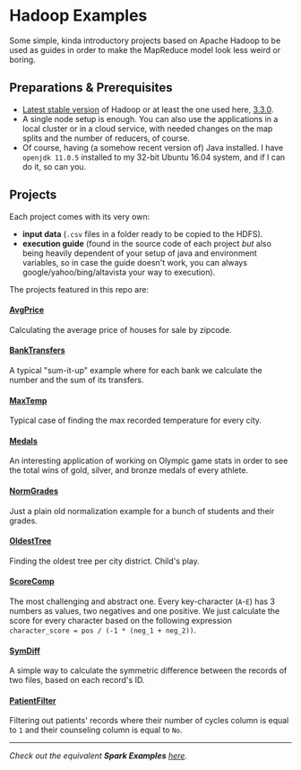 # Hadoop Examples
Some simple, kinda introductory projects based on Apache Hadoop to be used as guides in order to make the MapReduce model look less weird or boring.

## Preparations & Prerequisites
* [Latest stable version](https://hadoop.apache.org/docs/current/) of Hadoop or at least the one used here, [3.3.0](https://hadoop.apache.org/docs/r3.3.0/).
*  A single node setup is enough. You can also use the applications in a local cluster or in a cloud service, with needed changes on the map splits and the number of reducers, of course.
* Of course, having (a somehow recent version of) Java installed. I have `openjdk 11.0.5` installed to my 32-bit Ubuntu 16.04 system, and if I can do it, so can you.

## Projects
Each project comes with its very own:
* **input data** (`.csv` files in a folder ready to be copied to the HDFS). 
* **execution guide** (found in the source code of each project _but_ also being heavily dependent of your setup of java and environment variables, so in case the guide doesn't work, you can always google/yahoo/bing/altavista your way to execution).

The projects featured in this repo are:

#### [AvgPrice](https://github.com/Coursal/Hadoop-Examples/tree/main/AvgPrice)
Calculating the average price of houses for sale by zipcode.

#### [BankTransfers](https://github.com/Coursal/Hadoop-Examples/tree/main/BankTransfers)
A typical "sum-it-up" example where for each bank we calculate the number and the sum of its transfers.

#### [MaxTemp](https://github.com/Coursal/Hadoop-Examples/tree/main/MaxTemp)
Typical case of finding the max recorded temperature for every city.

#### [Medals](https://github.com/Coursal/Hadoop-Examples/tree/main/Medals)
An interesting application of working on Olympic game stats  in order to see the total wins of gold, silver, and bronze medals of every athlete.

#### [NormGrades](https://github.com/Coursal/Hadoop-Examples/tree/main/NormGrades)
Just a plain old normalization example for a bunch of students and their grades.

#### [OldestTree](https://github.com/Coursal/Hadoop-Examples/tree/main/OldestTree)
Finding the oldest tree per city district. Child's play.

#### [ScoreComp](https://github.com/Coursal/Hadoop-Examples/tree/main/ScoreComp)
The most challenging and abstract one. Every key-character (`A`-`E`) has 3 numbers as values, two negatives and one positive. We just calculate the score for every character based on the following expression `character_score = pos / (-1 * (neg_1 + neg_2))`.

#### [SymDiff](https://github.com/Coursal/Hadoop-Examples/tree/main/SymDiff)
A simple way to calculate the symmetric difference between the records of two files, based on each record's ID.

#### [PatientFilter](https://github.com/Coursal/Hadoop-Examples/tree/main/PatientFilter)
Filtering out patients' records where their number of cycles column is equal to `1` and their counseling column is equal to `No`.

---

_Check out the equivalent **Spark Examples** [here](https://github.com/Coursal/Spark-Examples)._
